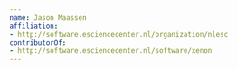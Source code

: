 ```yaml
---
name: Jason Maassen
affiliation:
- http://software.esciencecenter.nl/organization/nlesc
contributorOf:
- http://software.esciencecenter.nl/software/xenon
---
```

